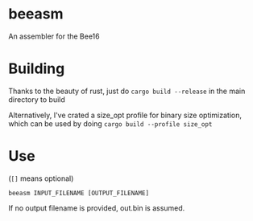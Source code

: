 # beeasm
An assembler for the Bee16

# Building
Thanks to the beauty of rust, just do
`cargo build --release`
in the main directory to build

Alternatively, I've crated a size_opt profile for binary size optimization, which can be used by doing
`cargo build --profile size_opt`

# Use

(`[]` means optional)

`beeasm INPUT_FILENAME [OUTPUT_FILENAME]`

If no output filename is provided, out.bin is assumed.
